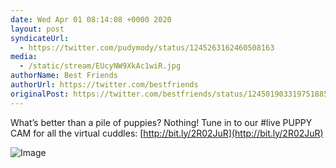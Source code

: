 ```yaml
---
date: Wed Apr 01 08:14:08 +0000 2020
layout: post
syndicateUrl:
  - https://twitter.com/pudymody/status/1245263162460508163
media:
  - /static/stream/EUcyNW9XkAc1wiR.jpg
authorName: Best Friends
authorUrl: https://twitter.com/bestfriends
originalPost: https://twitter.com/bestfriends/status/1245019033197518851
---
```

What’s better than a pile of puppies? Nothing! Tune in to our #live PUPPY CAM for all the virtual cuddles: [http://bit.ly/2R02JuR](http://bit.ly/2R02JuR) 

![Image](/static/stream/EUcyNW9XkAc1wiR.jpg)